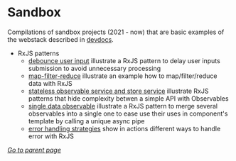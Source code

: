 # Sandbox

Compilations of sandbox projects (2021 - now) that are basic examples of the webstack described in
[devdocs](../README.md).

* RxJS patterns
  * [debounce user input](./rxjs-debounce-user-input/README.md) 
    illustrate a RxJS pattern to delay user inputs submission to avoid unnecessary processing
  * [map-filter-reduce](./rxjs-map-filter-reduce/README.md) 
    illustrate an example how to map/filter/reduce data with RxJS
  * [stateless observable service and store service](./rxjs-stateless-observable-and-store-services/README.md)
    illustrate RxJS patterns that hide complexity betwen a simple API with Observables
  * [single data observable](./rxjs-single-data-observable/README.md)
    illustrate a RxJS pattern to merge several observables into a single one to ease use
    their uses in component's template by calling a unique async pipe
  * [error handling strategies](./rxjs-error-handling/README.md)
    show in actions different ways to handle error with RxJS

[*Go to parent page*](../README.md)
